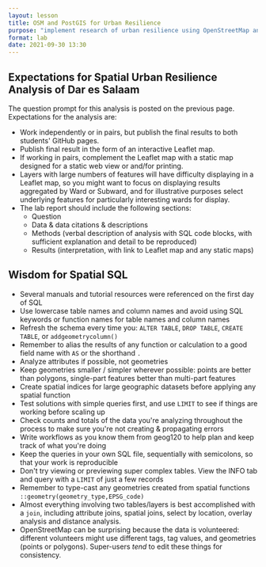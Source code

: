 ```yaml
---
layout: lesson
title: OSM and PostGIS for Urban Resilience
purpose: "implement research of urban resilience using OpenStreetMap and PostGIS"
format: lab
date: 2021-09-30 13:30
---
```


## Expectations for Spatial Urban Resilience Analysis of Dar es Salaam

The question prompt for this analysis is posted on the previous page. Expectations for the analysis are:

- Work independently or in pairs, but publish the final results to both students' GitHub pages.
- Publish final result in the form of an interactive Leaflet map.
- If working in pairs, complement the Leaflet map with a static map designed for a static web view or and/for printing.
- Layers with large numbers of features will have difficulty displaying in a Leaflet map, so you might want to focus on displaying results aggregated by Ward or Subward, and for illustrative purposes select underlying features for particularly interesting wards for display.
- The lab report should include the following sections:
  - Question
  - Data & data citations & descriptions
  - Methods (verbal description of analysis with SQL code blocks, with sufficient explanation and detail to be reproduced)
  - Results (interpretation, with link to Leaflet map and any static maps)

## Wisdom for Spatial SQL

- Several manuals and tutorial resources were referenced on the first day of SQL
- Use lowercase table names and column names and avoid using SQL keywords or function names for table names and column names
- Refresh the schema every time you: `ALTER TABLE`, `DROP TABLE`, `CREATE TABLE`, or `addgeometrycolumn()`
- Remember to alias the results of any function or calculation to a good field name with `AS` or the shorthand `.`
- Analyze attributes if possible, not geometries
- Keep geometries smaller / simpler wherever possible: points are better than polygons, single-part features better than multi-part features
- Create spatial indices for large geographic datasets before applying any spatial function
- Test solutions with simple queries first, and use `LIMIT` to see if things are working before scaling up
- Check counts and totals of the data you're analyzing throughout the process to make sure you're not creating & propagating errors
- Write workflows as you know them from geog120 to help plan and keep track of what you're doing
- Keep the queries in your own SQL file, sequentially with semicolons, so that your work is reproducible
- Don't try viewing or previewing super complex tables. View the INFO tab and query with a `LIMIT` of just a few records
- Remember to type-cast any geometries created from spatial functions `::geometry(geometry_type,EPSG_code)`
- Almost everything involving two tables/layers is best accomplished with a `join`, including attribute joins, spatial joins, select by location, overlay analysis and distance analysis.
- OpenStreetMap can be surprising because the data is volunteered: different volunteers might use different tags, tag values, and geometries (points or polygons). Super-users *tend* to edit these things for consistency.
